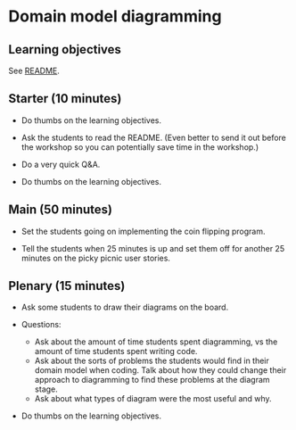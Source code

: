 # Domain model diagramming

## Learning objectives

See [README](./README.md).

## Starter (10 minutes)

* Do thumbs on the learning objectives.

* Ask the students to read the README.  (Even better to send it out before the workshop so you can potentially save time in the workshop.)

* Do a very quick Q&A.

* Do thumbs on the learning objectives.

## Main (50 minutes)

* Set the students going on implementing the coin flipping program.

* Tell the students when 25 minutes is up and set them off for another 25 minutes on the picky picnic user stories.

## Plenary (15 minutes)

* Ask some students to draw their diagrams on the board.

* Questions:
  * Ask about the amount of time students spent diagramming, vs the amount of time students spent writing code.
  * Ask about the sorts of problems the students would find in their domain model when coding.  Talk about how they could change their approach to diagramming to find these problems at the diagram stage.
  * Ask about what types of diagram were the most useful and why.

* Do thumbs on the learning objectives.
